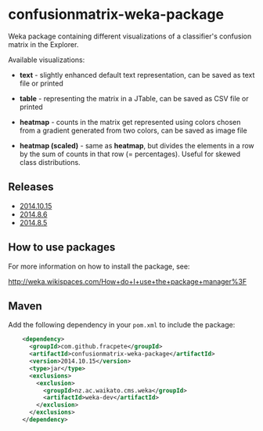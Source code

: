 confusionmatrix-weka-package
============================

Weka package containing different visualizations of a classifier's confusion matrix in the Explorer.

Available visualizations:

* **text** -  slightly enhanced default text representation, can be saved as text file or printed

* **table** - representing the matrix in a JTable, can be saved as CSV file or printed

* **heatmap** - counts in the matrix get represented using colors chosen from a gradient generated from two colors, can be saved as image file

* **heatmap (scaled)** - same as **heatmap**, but divides the elements in a row by the sum of counts in that row (= percentages). Useful for skewed class distributions.


Releases
--------

* [2014.10.15](https://github.com/fracpete/confusionmatrix-weka-package/releases/download/v2014.10.15/confusionmatrix-2014.10.15.zip)
* [2014.8.6](https://github.com/fracpete/confusionmatrix-weka-package/releases/download/v2014.8.6/confusionmatrix-2014.8.6.zip)
* [2014.8.5](https://github.com/fracpete/confusionmatrix-weka-package/releases/download/v2014.8.5/confusionmatrix-2014.8.5.zip)


How to use packages
-------------------

For more information on how to install the package, see:

http://weka.wikispaces.com/How+do+I+use+the+package+manager%3F


Maven
-----

Add the following dependency in your `pom.xml` to include the package:

```xml
    <dependency>
      <groupId>com.github.fracpete</groupId>
      <artifactId>confusionmatrix-weka-package</artifactId>
      <version>2014.10.15</version>
      <type>jar</type>
      <exclusions>
        <exclusion>
          <groupId>nz.ac.waikato.cms.weka</groupId>
          <artifactId>weka-dev</artifactId>
        </exclusion>
      </exclusions>
    </dependency>
```

